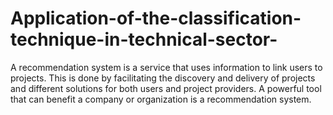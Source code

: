 # Application-of-the-classification-technique-in-technical-sector-
A recommendation system is a service that uses information to link users to projects. This is done by facilitating the discovery and delivery of projects and different solutions for both users and project providers. A powerful tool that can benefit a company or organization is a recommendation system.
